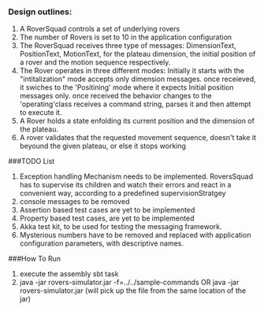 ### Design outlines:
1. A RoverSquad controls a set of underlying rovers
2. The number of Rovers is set to 10 in the application configuration
3. The RoverSquad receives three type of messages: DimensionText, PositionText, MotionText, for the plateau dimension, the initial position of a rover and the motion sequence respectively. 
4. The Rover operates in three different modes: Initially it starts with the "intitalization" mode accepts only dimension messages. once receieved, it swiches to the 'Positining' mode where it expects Initial position messages only. once received the behavior changes to the 'operating'class receives a command string, parses it and then attempt to execute it.
3. A Rover holds a state enfolding its current position and the dimension of the plateau.
4. A rover validates that the requested movement sequence, doesn't take it beyound the given plateau, or else it stops working

###TODO List
1. Exception handling Mechanism needs to be implemented. RoversSquad has to supervise its children and watch their errors and react in a convenient way, according to a predefined supervisionStratgey
2. console messages to be removed
3. Assertion based test cases are yet to be implemented 
4. Property based test cases, are yet to be implemented 
5. Akka test kit, to be used for testing the messaging framework.
6. Mysterious numbers have to be removed and replaced with application configuration parameters, with descriptive names.

###How To Run
1. execute the assembly sbt task 
2. java -jar rovers-simulator.jar -f=../../sample-commands
OR
java -jar rovers-simulator.jar (will pick up the file from the same location of the jar)
